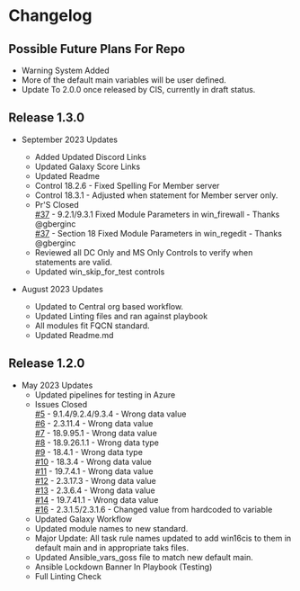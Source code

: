# Changelog

## Possible Future Plans For Repo

- Warning System Added
- More of the default main variables will be user defined.
- Update To 2.0.0 once released by CIS, currently in draft status.

## Release 1.3.0

- September 2023 Updates
  - Added Updated Discord Links
  - Updated Galaxy Score Links
  - Updated Readme
  - Control 18.2.6 - Fixed Spelling For Member server
  - Control 18.3.1 - Adjusted when statement for Member server only.
  - Pr'S Closed<br/>
  [#37](https://github.com/ansible-lockdown/Windows-2016-CIS/pull/37) - 9.2.1/9.3.1 Fixed Module Parameters in win_firewall - Thanks @gberginc<br/>
  [#37](https://github.com/ansible-lockdown/Windows-2016-CIS/pull/37) - Section 18 Fixed Module Parameters in win_regedit - Thanks @gberginc<br/>
  - Reviewed all DC Only and MS Only Controls to verify when statements are valid.
  - Updated win_skip_for_test controls

- August 2023 Updates
  - Updated to Central org based workflow.
  - Updated Linting files and ran against playbook
  - All modules fit FQCN standard.
  - Updated Readme.md

## Release 1.2.0

- May 2023 Updates
  - Updated pipelines for testing in Azure
  - Issues Closed<br/>
    [#5](https://github.com/ansible-lockdown/Windows-2016-CIS/issues/5) - 9.1.4/9.2.4/9.3.4 - Wrong data value <br/>
    [#6](https://github.com/ansible-lockdown/Windows-2016-CIS/issues/6) - 2.3.11.4 - Wrong data value <br/>
    [#7](https://github.com/ansible-lockdown/Windows-2016-CIS/issues/7) - 18.9.95.1 - Wrong data value<br/>
    [#8](https://github.com/ansible-lockdown/Windows-2016-CIS/issues/8) - 18.9.26.1.1 - Wrong data type<br/>
    [#9](https://github.com/ansible-lockdown/Windows-2016-CIS/issues/9) - 18.4.1 - Wrong data type<br/>
    [#10](https://github.com/ansible-lockdown/Windows-2016-CIS/issues/10) - 18.3.4 - Wrong data value<br/>
    [#11](https://github.com/ansible-lockdown/Windows-2016-CIS/issues/11) - 19.7.4.1 - Wrong data value<br/>
    [#12](https://github.com/ansible-lockdown/Windows-2016-CIS/issues/12) - 2.3.17.3 - Wrong data value<br/>
    [#13](https://github.com/ansible-lockdown/Windows-2016-CIS/issues/13) - 2.3.6.4 - Wrong data value<br/>
    [#14](https://github.com/ansible-lockdown/Windows-2016-CIS/issues/14) - 19.7.41.1 - Wrong data value<br/>
    [#16](https://github.com/ansible-lockdown/Windows-2016-CIS/issues/16) - 2.3.1.5/2.3.1.6 - Changed value from hardcoded to variable<br/>
  - Updated Galaxy Workflow
  - Updated module names to new standard.
  - Major Update: All task rule names updated to add win16cis to them in default main
    and in appropriate taks files.
  - Updated Ansible_vars_goss file to match new default main.
  - Ansible Lockdown Banner In Playbook (Testing)
  - Full Linting Check


